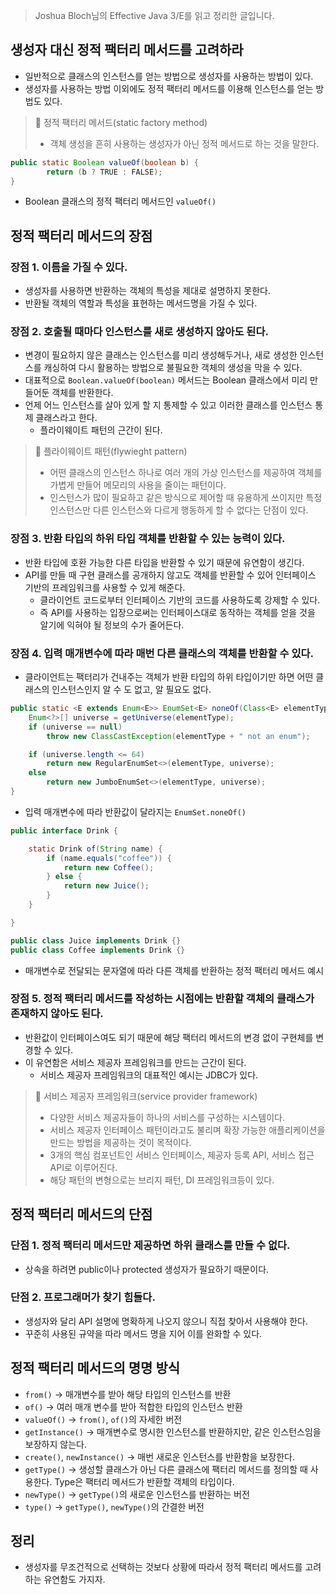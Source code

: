 > Joshua Bloch님의 Effective Java 3/E를 읽고 정리한 글입니다.
> 

## 생성자 대신 정적 팩터리 메서드를 고려하라

- 일반적으로 클래스의 인스턴스를 얻는 방법으로 생성자를 사용하는 방법이 있다.
- 생성자를 사용하는 방법 이외에도 정적 팩터리 메서드를 이용해 인스턴스를 얻는 방법도 있다.

> 📌 정적 팩터리 메서드(static factory method)
> 
> - 객체 생성을 흔히 사용하는 생성자가 아닌 정적 메서드로 하는 것을 말한다.

```java
public static Boolean valueOf(boolean b) {
		return (b ? TRUE : FALSE);
}
```

- Boolean 클래스의 정적 팩터리 메서드인 `valueOf()`

## 정적 팩터리 메서드의 장점

### 장점 1. 이름을 가질 수 있다.

- 생성자를 사용하면 반환하는 객체의 특성을 제대로 설명하지 못한다.
- 반환될 객체의 역할과 특성을 표현하는 메서드명을 가질 수 있다.

### 장점 2. 호출될 때마다 인스턴스를 새로 생성하지 않아도 된다.

- 변경이 필요하지 않은 클래스는 인스턴스를 미리 생성해두거나, 새로 생성한 인스턴스를 캐싱하여 다시 활용하는 방법으로 불필요한 객체의 생성을 막을 수 있다.
- 대표적으로 `Boolean.valueOf(boolean)` 메서드는 Boolean 클래스에서 미리 만들어둔 객체를 반환한다.
- 언제 어느 인스턴스를 살아 있게 할 지 통제할 수 있고 이러한 클래스를 인스턴스 통제 클래스라고 한다.
    - 플라이웨이트 패턴의 근간이 된다.

> 📌 플라이웨이트 패턴(flywieght pattern)
> 
> - 어떤 클래스의 인스턴스 하나로 여러 개의 가상 인스턴스를 제공하여 객체를 가볍게 만들어 메모리의 사용을 줄이는 패턴이다.
> - 인스턴스가 많이 필요하고 같은 방식으로 제어할 때 유용하게 쓰이지만 특정 인스턴스만 다른 인스턴스와 다르게 행동하게 할 수 없다는 단점이 있다.

### 장점 3. 반환 타입의 하위 타입 객체를 반환할 수 있는 능력이 있다.

- 반환 타입에 호환 가능한 다른 타입을 반환할 수 있기 때문에 유연함이 생긴다.
- API를 만들 때 구현 클래스를 공개하지 않고도 객체를 반환할 수 있어 인터페이스 기반의 프레임워크를 사용할 수 있게 해준다.
    - 클라이언트 코드로부터 인터페이스 기반의 코드를 사용하도록 강제할 수 있다.
    - 즉 API를 사용하는 입장으로써는 인터페이스대로 동작하는 객체를 얻을 것을 알기에 익혀야 될 정보의 수가 줄어든다.

### 장점 4. 입력 매개변수에 따라 매번 다른 클래스의 객체를 반환할 수 있다.

- 클라이언트는 팩터리가 건내주는 객체가 반환 타입의 하위 타입이기만 하면 어떤 클래스의 인스턴스인지 알 수 도 없고, 알 필요도 없다.

```java
public static <E extends Enum<E>> EnumSet<E> noneOf(Class<E> elementType) {
    Enum<?>[] universe = getUniverse(elementType);
    if (universe == null)
        throw new ClassCastException(elementType + " not an enum");

    if (universe.length <= 64)
        return new RegularEnumSet<>(elementType, universe);
    else
        return new JumboEnumSet<>(elementType, universe);
}
```

- 입력 매개변수에 따라 반환값이 달라지는 `EnumSet.noneOf()`

```java
public interface Drink {

    static Drink of(String name) {
        if (name.equals("coffee")) {
            return new Coffee();
        } else {
            return new Juice();
        }
    }

}

public class Juice implements Drink {}
public class Coffee implements Drink {}
```

- 매개변수로 전달되는 문자열에 따라 다른 객체를 반환하는 정적 팩터리 메서드 예시

### 장점 5. 정적 팩터리 메서드를 작성하는 시점에는 반환할 객체의 클래스가 존재하지 않아도 된다.

- 반환값이 인터페이스여도 되기 때문에 해당 팩터리 메서드의 변경 없이 구현체를 변경할 수 있다.
- 이 유연함은 서비스 제공자 프레임워크를 만드는 근간이 된다.
    - 서비스 제공자 프레임워크의 대표적인 예시는 JDBC가 있다.

> 📌 서비스 제공자 프레임워크(service provider framework)
> 
> - 다양한 서비스 제공자들이 하나의 서비스를 구성하는 시스템이다.
> - 서비스 제공자 인터페이스 패턴이라고도 불리며 확장 가능한 애플리케이션을 만드는 방법을 제공하는 것이 목적이다.
> - 3개의 핵심 컴포넌트인 서비스 인터페이스, 제공자 등록 API, 서비스 접근 API로 이루어진다.
> - 해당 패턴의 변형으로는 브리지 패턴, DI 프레임워크등이 있다.

## 정적 팩터리 메서드의 단점

### 단점 1. 정적 팩터리 메서드만 제공하면 하위 클래스를 만들 수 없다.

- 상속을 하려면 public이나 protected 생성자가 필요하기 때문이다.

### 단점 2. 프로그래머가 찾기 힘들다.

- 생성자와 달리 API 설명에 명확하게 나오지 않으니 직접 찾아서 사용해야 한다.
- 꾸준히 사용된 규약을 따라 메서드 명을 지어 이를 완화할 수 있다.

## 정적 팩터리 메서드의 명명 방식

- `from()` → 매개변수를 받아 해당 타입의 인스턴스를 반환
- `of()` → 여러 매개 변수를 받아 적합한 타입의 인스턴스 반환
- `valueOf()` → `from()`, `of()`의 자세한 버전
- `getInstance()` → 매개변수로 명시한 인스턴스를 반환하지만, 같은 인스턴스임을 보장하지 않는다.
- `create()`, `newInstance()` → 매번 새로운 인스턴스를 반환함을 보장한다.
- `getType()` → 생성할 클래스가 아닌 다른 클래스에 팩터리 메서드를 정의할 때 사용한다. Type은 팩터리 메서드가 반환할 객체의 타입이다.
- `newType()` → `getType()`의 새로운 인스턴스를 반환하는 버전
- `type()` → `getType()`, `newType()`의 간결한 버전

## 정리

- 생성자를 무조건적으로 선택하는 것보다 상황에 따라서 정적 팩터리 메서드를 고려하는 유연함도 가지자.